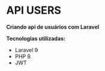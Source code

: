 # API USERS


**Criando api de usuários com Laravel**


**Tecnologias utilizadas:**

- Laravel 9
- PHP 8
- JWT
